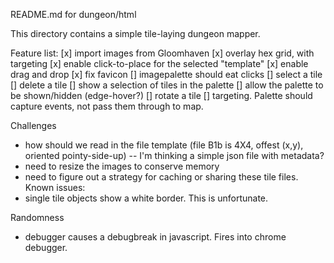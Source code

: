 README.md for dungeon/html

This directory contains a simple tile-laying dungeon mapper.

Feature list:
 [x] import images from Gloomhaven
 [x] overlay hex grid, with targeting
 [x] enable click-to-place for the selected "template"
 [x] enable drag and drop
 [x] fix favicon
 [] imagepalette should eat clicks
 [] select a tile
 [] delete a tile
 [] show a selection of tiles in the palette
 [] allow the palette to be shown/hidden (edge-hover?)
 [] rotate a tile
 [] targeting. Palette should capture events, not pass them through to map.

Challenges
  - how should we read in the file template (file B1b is 4X4, offest (x,y),
  oriented pointy-side-up) -- I'm thinking a simple json file with metadata?
  - need to resize the images to conserve memory
  - need to figure out a strategy for caching or sharing these tile files.
Known issues:
  - single tile objects show a white border. This is unfortunate.

Randomness
  - debugger causes a debugbreak in javascript. Fires into chrome debugger.